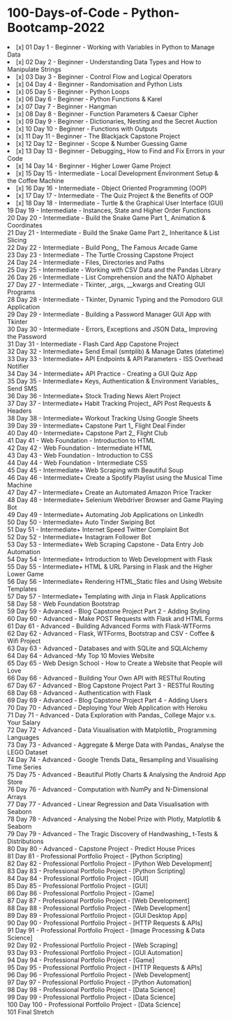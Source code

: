 # 100-Days-of-Code - Python-Bootcamp-2022
<li> [x] 01 Day 1 - Beginner - Working with Variables in Python to Manage Data <br>
<li> [x] 02 Day 2 - Beginner - Understanding Data Types and How to Manipulate Strings<br>
<li> [x] 03 Day 3 - Beginner - Control Flow and Logical Operators<br>
<li> [x] 04 Day 4 - Beginner - Randomisation and Python Lists<br>
<li> [x] 05 Day 5 - Beginner - Python Loops<br>
<li> [x] 06 Day 6 - Beginner - Python Functions & Karel<br>
<li> [x] 07 Day 7 - Beginner - Hangman<br>
<li> [x] 08 Day 8 - Beginner - Function Parameters & Caesar Cipher<br>
<li> [x] 09 Day 9 - Beginner - Dictionaries, Nesting and the Secret Auction<br>
<li> [x] 10 Day 10 - Beginner - Functions with Outputs<br>
<li> [x] 11 Day 11 - Beginner - The Blackjack Capstone Project<br>
<li> [x] 12 Day 12 - Beginner - Scope & Number Guessing Game<br>
<li> [x] 13 Day 13 - Beginner - Debugging_ How to Find and Fix Errors in your Code<br>
<li> [x] 14 Day 14 - Beginner - Higher Lower Game Project<br>
<li> [x] 15 Day 15 - Intermediate - Local Development Environment Setup & the Coffee Machine<br>
<li> [x] 16 Day 16 - Intermediate - Object Oriented Programming (OOP)<br>
<li> [x] 17 Day 17 - Intermediate - The Quiz Project & the Benefits of OOP<br>
<li> [x] 18 Day 18 - Intermediate - Turtle & the Graphical User Interface (GUI)<br>
19 Day 19 - Intermediate - Instances, State and Higher Order Functions<br>
20 Day 20 - Intermediate - Build the Snake Game Part 1_ Animation & Coordinates<br>
21 Day 21 - Intermediate - Build the Snake Game Part 2_ Inheritance & List Slicing<br>
22 Day 22 - Intermediate - Build Pong_ The Famous Arcade Game<br>
23 Day 23 - Intermediate - The Turtle Crossing Capstone Project<br>
24 Day 24 - Intermediate - Files, Directories and Paths<br>
25 Day 25 - Intermediate - Working with CSV Data and the Pandas Library<br>
26 Day 26 - Intermediate - List Comprehension and the NATO Alphabet<br>
27 Day 27 - Intermediate - Tkinter, _args, __kwargs and Creating GUI Programs<br>
28 Day 28 - Intermediate - Tkinter, Dynamic Typing and the Pomodoro GUI Application<br>
29 Day 29 - Intermediate - Building a Password Manager GUI App with Tkinter<br>
30 Day 30 - Intermediate - Errors, Exceptions and JSON Data_ Improving the Password<br>
31 Day 31 - Intermediate - Flash Card App Capstone Project<br>
32 Day 32 - Intermediate+ Send Email (smtplib) & Manage Dates (datetime)<br>
33 Day 33 - Intermediate+ API Endpoints & API Parameters - ISS Overhead Notifier<br>
34 Day 34 - Intermediate+ API Practice - Creating a GUI Quiz App<br>
35 Day 35 - Intermediate+ Keys, Authentication & Environment Variables_ Send SMS<br>
36 Day 36 - Intermediate+ Stock Trading News Alert Project<br>
37 Day 37 - Intermediate+ Habit Tracking Project_ API Post Requests & Headers<br>
38 Day 38 - Intermediate+ Workout Tracking Using Google Sheets<br>
39 Day 39 - Intermediate+ Capstone Part 1_ Flight Deal Finder<br>
40 Day 40 - Intermediate+ Capstone Part 2_ Flight Club<br>
41 Day 41 - Web Foundation - Introduction to HTML<br>
42 Day 42 - Web Foundation - Intermediate HTML<br>
43 Day 43 - Web Foundation - Introduction to CSS<br>
44 Day 44 - Web Foundation - Intermediate CSS<br>
45 Day 45 - Intermediate+ Web Scraping with Beautiful Soup<br>
46 Day 46 - Intermediate+ Create a Spotify Playlist using the Musical Time Machine<br>
47 Day 47 - Intermediate+ Create an Automated Amazon Price Tracker<br>
48 Day 48 - Intermediate+ Selenium Webdriver Browser and Game Playing Bot<br>
49 Day 49 - Intermediate+ Automating Job Applications on LinkedIn<br>
50 Day 50 - Intermediate+ Auto Tinder Swiping Bot<br>
51 Day 51 - Intermediate+ Internet Speed Twitter Complaint Bot<br>
52 Day 52 - Intermediate+ Instagram Follower Bot<br>
53 Day 53 - Intermediate+ Web Scraping Capstone - Data Entry Job Automation<br>
54 Day 54 - Intermediate+ Introduction to Web Development with Flask<br>
55 Day 55 - Intermediate+ HTML & URL Parsing in Flask and the Higher Lower Game<br>
56 Day 56 - Intermediate+ Rendering HTML_Static files and Using Website Templates<br>
57 Day 57 - Intermediate+ Templating with Jinja in Flask Applications<br>
58 Day 58 - Web Foundation Bootstrap<br>
59 Day 59 - Advanced - Blog Capstone Project Part 2 - Adding Styling<br>
60 Day 60 - Advanced - Make POST Requests with Flask and HTML Forms<br>
61 Day 61 - Advanced - Building Advanced Forms with Flask-WTForms<br>
62 Day 62 - Advanced - Flask, WTForms, Bootstrap and CSV - Coffee & Wifi Project<br>
63 Day 63 - Advanced - Databases and with SQLite and SQLAlchemy<br>
64 Day 64 - Advanced -My Top 10 Movies Website<br>
65 Day 65 - Web Design School - How to Create a Website that People will Love<br>
66 Day 66 - Advanced - Building Your Own API with RESTful Routing<br>
67 Day 67 - Advanced - Blog Capstone Project Part 3 - RESTful Routing<br>
68 Day 68 - Advanced - Authentication with Flask<br>
69 Day 69 - Advanced - Blog Capstone Project Part 4 - Adding Users<br>
70 Day 70 - Advanced - Deploying Your Web Application with Heroku<br>
71 Day 71 - Advanced - Data Exploration with Pandas_ College Major v.s. Your Salary<br>
72 Day 72 - Advanced - Data Visualisation with Matplotlib_ Programming Languages<br>
73 Day 73 - Advanced - Aggregate & Merge Data with Pandas_ Analyse the LEGO Dataset<br>
74 Day 74 - Advanced - Google Trends Data_ Resampling and Visualising Time Series<br>
75 Day 75 - Advanced - Beautiful Plotly Charts & Analysing the Android App Store<br>
76 Day 76 - Advanced - Computation with NumPy and N-Dimensional Arrays<br>
77 Day 77 - Advanced - Linear Regression and Data Visualisation with Seaborn<br>
78 Day 78 - Advanced - Analysing the Nobel Prize with Plotly, Matplotlib & Seaborn<br>
79 Day 79 - Advanced - The Tragic Discovery of Handwashing_ t-Tests & Distributions<br>
80 Day 80 - Advanced - Capstone Project  - Predict House Prices<br>
81 Day 81 - Professional Portfolio Project - [Python Scripting]<br>
82 Day 82 - Professional Portfolio Project - [Python Web Development]<br>
83 Day 83 - Professional Portfolio Project - [Python Scripting]<br>
84 Day 84 - Professional Portfolio Project - [GUI]<br>
85 Day 85 - Professional Portfolio Project - [GUI]<br>
86 Day 86 - Professional Portfolio Project - [Game]<br>
87 Day 87 - Professional Portfolio Project - [Web Development]<br>
88 Day 88 - Professional Portfolio Project - [Web Development]<br>
89 Day 89 - Professional Portfolio Project - [GUI Desktop App]<br>
90 Day 90 - Professional Portfolio Project - [HTTP Requests & APIs]<br>
91 Day 91 - Professional Portfolio Project - [Image Processing & Data Science]<br>
92 Day 92 - Professional Portfolio Project - [Web Scraping]<br>
93 Day 93 - Professional Portfolio Project - [GUI Automation]<br>
94 Day 94 - Professional Portfolio Project - [Game]<br>
95 Day 95 - Professional Portfolio Project - [HTTP Requests & APIs]<br>
96 Day 96 - Professional Portfolio Project - [Web Development]<br>
97 Day 97 - Professional Portfolio Project - [Python Automation]<br>
98 Day 98 - Professional Portfolio Project - [Data Science]<br>
99 Day 99 - Professional Portfolio Project - [Data Science]<br>
100 Day 100 - Professional Portfolio Project - [Data Science]<br>
101 Final Stretch

